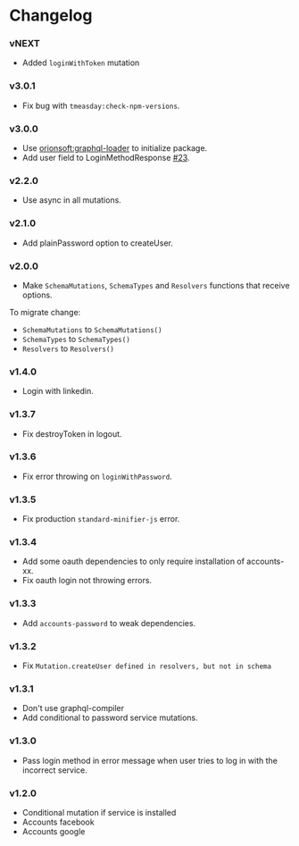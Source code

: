 # Changelog

### vNEXT

- Added `loginWithToken` mutation

### v3.0.1

- Fix bug with ```tmeasday:check-npm-versions```.

### v3.0.0

- Use [orionsoft:graphql-loader](https://github.com/orionsoft/graphql-loader) to initialize package.
- Add user field to LoginMethodResponse [#23](https://github.com/nicolaslopezj/meteor-apollo-accounts/issues/23).

### v2.2.0

- Use async in all mutations.

### v2.1.0

- Add plainPassword option to createUser.

### v2.0.0

- Make ```SchemaMutations```, ```SchemaTypes``` and ```Resolvers``` functions that receive options.

To migrate change:

- ```SchemaMutations``` to ```SchemaMutations()```
- ```SchemaTypes``` to ```SchemaTypes()```
- ```Resolvers``` to ```Resolvers()```

### v1.4.0

- Login with linkedin.

### v1.3.7

- Fix destroyToken in logout.

### v1.3.6

- Fix error throwing on ```loginWithPassword```.

### v1.3.5

- Fix production ```standard-minifier-js``` error.

### v1.3.4

- Add some oauth dependencies to only require installation of accounts-xx.
- Fix oauth login not throwing errors.

### v1.3.3

- Add ```accounts-password``` to weak dependencies.

### v1.3.2

- Fix ```Mutation.createUser defined in resolvers, but not in schema```

### v1.3.1

- Don't use graphql-compiler
- Add conditional to password service mutations.

### v1.3.0

- Pass login method in error message when user tries to log in with the incorrect service.

### v1.2.0

- Conditional mutation if service is installed
- Accounts facebook
- Accounts google
